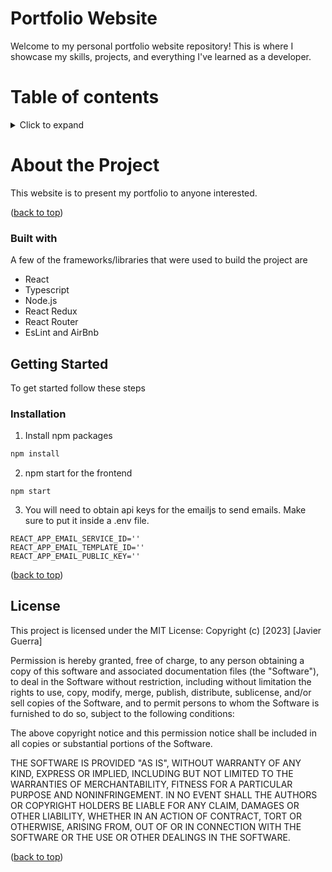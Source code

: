 # Portfolio Website
<a name="top"></a>

Welcome to my personal portfolio website repository! This is where I showcase my skills, projects, and everything I've learned as a developer.

# Table of contents
<details>
  <summary>Click to expand</summary>
  
  1. [About The Project](#about-the-project)
     - [Built With](#built-with)
     <!-- - [Wireframe](#wireframe) -->
  2. [Getting Started](#getting-started)
     - [Prerequisites](#prerequisites)
     - [Installation](#installation)
  3. [Usage](#usage)
  4. [License](#license)
</details>

# About the Project
<a name="about-the-project"></a>
This website is to present my portfolio to anyone interested.
<p align="left">(<a href="#top">back to top</a>)</p>

### Built with
<a name="built-with"></a>
A few of the frameworks/libraries that were used to build the project are
* React
* Typescript
* Node.js
* React Redux 
* React Router
* EsLint and AirBnb
<!-- ### wireframe
  ### Getting Started The App build out with simple wireframes using Figma.
<img width="328" alt="wire-frame-frontend" src=""> -->

## Getting Started
<a name="getting-started"></a>
To get started follow these steps

### Installation
<a name="installation"></a>

1. Install npm packages
  ```sh
  npm install
  ```
2. npm start for the frontend
```
npm start
```
3. You will need to obtain api keys for the emailjs to send emails. Make sure to put it inside a .env file.
```
REACT_APP_EMAIL_SERVICE_ID=''
REACT_APP_EMAIL_TEMPLATE_ID=''
REACT_APP_EMAIL_PUBLIC_KEY=''
```
<p align="left">(<a href="#top">back to top</a>)</p>

## License

This project is licensed under the MIT License:
Copyright (c) [2023] [Javier Guerra]

Permission is hereby granted, free of charge, to any person obtaining a copy of this software and associated documentation files (the "Software"), to deal in the Software without restriction, including without limitation the rights to use, copy, modify, merge, publish, distribute, sublicense, and/or sell copies of the Software, and to permit persons to whom the Software is furnished to do so, subject to the following conditions:

The above copyright notice and this permission notice shall be included in all copies or substantial portions of the Software.

THE SOFTWARE IS PROVIDED "AS IS", WITHOUT WARRANTY OF ANY KIND, EXPRESS OR IMPLIED, INCLUDING BUT NOT LIMITED TO THE WARRANTIES OF MERCHANTABILITY, FITNESS FOR A PARTICULAR PURPOSE AND NONINFRINGEMENT. IN NO EVENT SHALL THE AUTHORS OR COPYRIGHT HOLDERS BE LIABLE FOR ANY CLAIM, DAMAGES OR OTHER LIABILITY, WHETHER IN AN ACTION OF CONTRACT, TORT OR OTHERWISE, ARISING FROM, OUT OF OR IN CONNECTION WITH THE SOFTWARE OR THE USE OR OTHER DEALINGS IN THE SOFTWARE.

<p align="left">(<a href="#top">back to top</a>)</p>

